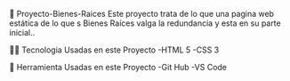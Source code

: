 🧾 Proyecto-Bienes-Raices
Este proyecto trata de lo que una pagina web estática de lo que s Bienes Raíces valga la redundancia y esta en su parte inicial..

👨‍💻 Tecnologia Usadas en este Proyecto
-HTML 5
-CSS 3

🚀 Herramienta Usadas en este Proyecto
-Git Hub
-VS Code
